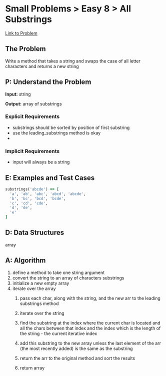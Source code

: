 # Small Problems > Easy 8 > All Substrings

[Link to Problem](https://launchschool.com/exercises/70718e76)

## The Problem

Write a method that takes a string and swaps the case of all letter characters and returns a new string

## P: Understand the Problem

**Input:** string

**Output:** array of substrings

### Explicit Requirements

- substrings should be sorted by position of first substring
- use the leading_substrings method is okay
- 

### Implicit Requirements

- input will always be a string


## E: Examples and Test Cases

```ruby
substrings('abcde') == [
  'a', 'ab', 'abc', 'abcd', 'abcde',
  'b', 'bc', 'bcd', 'bcde',
  'c', 'cd', 'cde',
  'd', 'de',
  'e'
]
```

## D: Data Structures

array


## A: Algorithm

1. define a method to take one string argument
2. convert the string to an array of characters substrings
3. initialize a new empty array
4. iterate over the array
   1. pass each char, along with the string, and the new arr to the leading substrings method

   2. iterate over the string

   3. find the substring at the index where the current char is located and all the chars between that index and the index which is the length of the string - the current iterative index

   4. add this substring to the new array unless the last element of the arr (the most recently added) is the same as the substring

   5. return the arr to the original method and sort the results

   6. return array

